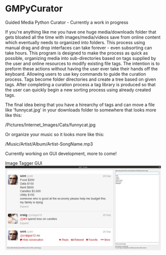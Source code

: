 # GMPyCurator
Guided Media Python Curator - Currently a work in progress

If you're anything like me you have one huge media/downloads folder that gets 
bloated all the time with images/media/videos save from online content which
eventually needs to organized into folders. This process using manual drag and
drop interfaces can take forever - even subsorting can take hours. This program
is designed to make the process as quick as possible, organizing media into
sub-directories based on tags supplied by the user and online resources to 
modify existing file tags. The intention is to preform these actions without
having the user ever take their hands off the keyboard. Allowing users to use 
key commands to guide the curation process. Tags become folder directories and
create a tree based on given tags. After completing a curation process a tag 
library is produced so that the user can quickly begin a new sorting process
using already created tags.

The final idea being that you have a hirearchy of tags and can move a file like 'funnycat.jpg' in your downloads folder to somewhere that looks more like this:

/Pictures/Internet_Images/Cats/funnycat.jpg

Or organize your music so it looks more like this:

/Music/Artist/Album/Artist-SongName.mp3

Currently working on GUI development, more to come!

Image Tagger GUI
![Current GUI](https://github.com/CJFaber/GMPyCurator/blob/master/ImageCurator_progress.png)
